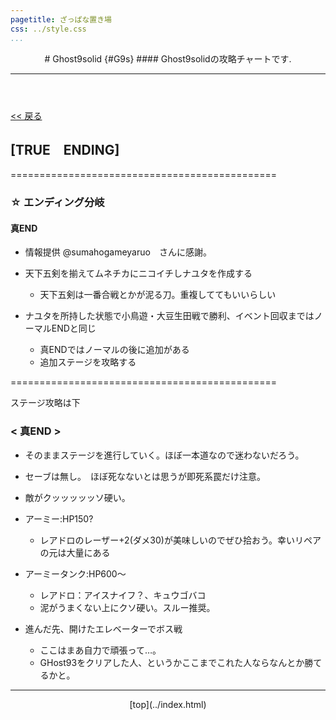 ```yaml
---
pagetitle: ざっぱな置き場
css: ../style.css
...
```


<header class = "header">
# Ghost9solid {#G9s}
#### Ghost9solidの攻略チャートです.
<hr>
</header>

<div class = "content">

[ << 戻る](index.html)

## [TRUE　ENDING]

==============================================

### ☆ エンディング分岐

#### 真END
* 情報提供 @sumahogameyaruo　さんに感謝。

* 天下五剣を揃えてムネチカにニコイチしナユタを作成する
  * 天下五剣は一番合戦とかが泥る刀。重複しててもいいらしい

* ナユタを所持した状態で小鳥遊・大豆生田戦で勝利、イベント回収まではノーマルENDと同じ
    * 真ENDではノーマルの後に追加がある
    * 追加ステージを攻略する

==============================================

ステージ攻略は下




### < 真END >
* そのままステージを進行していく。ほぼ一本道なので迷わないだろう。
* セーブは無し。　ほぼ死なないとは思うが即死系罠だけ注意。
* 敵がクッッッッッソ硬い。

* アーミー:HP150?
  * レアドロのレーザー+2(ダメ30)が美味しいのでぜひ拾おう。幸いリペアの元は大量にある

* アーミータンク:HP600～
  * レアドロ：アイスナイフ？、キュウゴバコ
  * 泥がうまくない上にクソ硬い。スルー推奨。








* 進んだ先、開けたエレベーターでボス戦

  * ここはまあ自力で頑張って…。
  * GHost93をクリアした人、というかここまでこれた人ならなんとか勝てるかと。


</div><!-- cont -->

<footer class ="footer">
<hr>
<p align = "center"> [top](../index.html) </p>
</footer>
